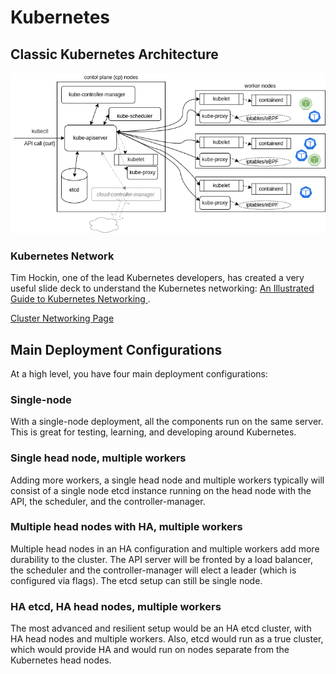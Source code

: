 # Kubernetes

## Classic Kubernetes Architecture

<p align="center">
  <img src="img/Kubernetes_Architecture.png">
</p>

### Kubernetes Network

Tim Hockin, one of the lead Kubernetes developers, has created a very useful slide deck to understand the Kubernetes networking: [An Illustrated Guide to Kubernetes Networking ](https://speakerdeck.com/thockin/illustrated-guide-to-kubernetes-networking).

[Cluster Networking Page](https://kubernetes.io/docs/concepts/cluster-administration/networking/)

## Main Deployment Configurations

At a high level, you have four main deployment configurations:

### Single-node
With a single-node deployment, all the components run on the same server. This is great for testing, learning, and developing around Kubernetes.

### Single head node, multiple workers

Adding more workers, a single head node and multiple workers typically will consist of a single node etcd instance running on the head node with the API, the scheduler, and the controller-manager.

### Multiple head nodes with HA, multiple workers

Multiple head nodes in an HA configuration and multiple workers add more durability to the cluster. The API server will be fronted by a load balancer, the scheduler and the controller-manager will elect a leader (which is configured via flags). The etcd setup can still be single node.

### HA etcd, HA head nodes, multiple workers

The most advanced and resilient setup would be an HA etcd cluster, with HA head nodes and multiple workers. Also, etcd would run as a true cluster, which would provide HA and would run on nodes separate from the Kubernetes head nodes.

